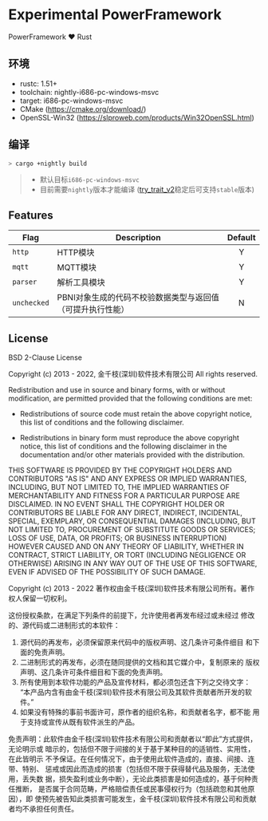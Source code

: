 # Experimental PowerFramework

PowerFramework :heart: Rust

## 环境

- rustc: 1.51+
- toolchain: nightly-i686-pc-windows-msvc
- target: i686-pc-windows-msvc
- CMake (<https://cmake.org/download/>)
- OpenSSL-Win32 (<https://slproweb.com/products/Win32OpenSSL.html>)

## 编译

```bash
> cargo +nightly build
```

> - 默认目标`i686-pc-windows-msvc`
> - 目前需要`nightly`版本才能编译 ([try_trait_v2](https://github.com/rust-lang/rust/issues/84277)稳定后可支持`stable`版本)

## Features

| Flag              | Description                                              | Default    |
|-------------------|----------------------------------------------------------|:----------:|
| `http` | HTTP模块                                              | Y  |
| `mqtt` | MQTT模块                                            | Y  |
| `parser`    | 解析工具模块                                    | Y  |
| `unchecked`    | PBNI对象生成的代码不校验数据类型与返回值（可提升执行性能）                                    | N  |

## License

BSD 2-Clause License

Copyright (c) 2013 - 2022, 金千枝(深圳)软件技术有限公司
All rights reserved.

Redistribution and use in source and binary forms, with or without
modification, are permitted provided that the following conditions are met:

- Redistributions of source code must retain the above copyright notice, this
  list of conditions and the following disclaimer.

- Redistributions in binary form must reproduce the above copyright notice,
  this list of conditions and the following disclaimer in the documentation
  and/or other materials provided with the distribution.

THIS SOFTWARE IS PROVIDED BY THE COPYRIGHT HOLDERS AND CONTRIBUTORS "AS IS"
AND ANY EXPRESS OR IMPLIED WARRANTIES, INCLUDING, BUT NOT LIMITED TO, THE
IMPLIED WARRANTIES OF MERCHANTABILITY AND FITNESS FOR A PARTICULAR PURPOSE ARE
DISCLAIMED. IN NO EVENT SHALL THE COPYRIGHT HOLDER OR CONTRIBUTORS BE LIABLE
FOR ANY DIRECT, INDIRECT, INCIDENTAL, SPECIAL, EXEMPLARY, OR CONSEQUENTIAL
DAMAGES (INCLUDING, BUT NOT LIMITED TO, PROCUREMENT OF SUBSTITUTE GOODS OR
SERVICES; LOSS OF USE, DATA, OR PROFITS; OR BUSINESS INTERRUPTION) HOWEVER
CAUSED AND ON ANY THEORY OF LIABILITY, WHETHER IN CONTRACT, STRICT LIABILITY,
OR TORT (INCLUDING NEGLIGENCE OR OTHERWISE) ARISING IN ANY WAY OUT OF THE USE
OF THIS SOFTWARE, EVEN IF ADVISED OF THE POSSIBILITY OF SUCH DAMAGE.

Copyright (c) 2013 - 2022
著作权由金千枝(深圳)软件技术有限公司所有。著作权人保留一切权利。

这份授权条款，在满足下列条件的前提下，允许使用者再发布经过或未经过
修改的、源代码或二进制形式的本软件：

1. 源代码的再发布，必须保留原来代码中的版权声明、这几条许可条件细目
   和下面的免责声明。
2. 二进制形式的再发布，必须在随同提供的文档和其它媒介中，复制原来的
   版权声明、这几条许可条件细目和下面的免责声明。
3. 所有使用到本软件功能的产品及宣传材料，都必须包还含下列之交待文字：
       “本产品内含有由金千枝(深圳)软件技术有限公司及其软件贡献者所开发的软件。”
4. 如果没有特殊的事前书面许可，原作者的组织名称，和贡献者名字，都不能
   用于支持或宣传从既有软件派生的产品。

免责声明：此软件由金千枝(深圳)软件技术有限公司和贡献者以“即此”方式提供，无论明示或
暗示的，包括但不限于间接的关于基于某种目的的适销性、实用性，在此皆明示
不予保证。在任何情况下，由于使用此软件造成的，直接、间接、连带、特别、
惩戒或因此而造成的损害（包括但不限于获得替代品及服务，无法使用，丢失数
据，损失盈利或业务中断），无论此类损害是如何造成的，基于何种责任推断，
是否属于合同范畴，严格赔偿责任或民事侵权行为（包括疏忽和其他原因），即
使预先被告知此类损害可能发生，金千枝(深圳)软件技术有限公司和贡献者均不承担任何责任。
